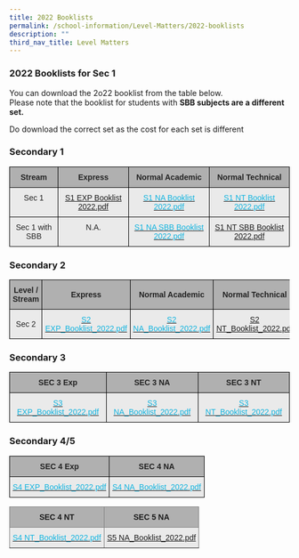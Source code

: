 ```yaml
---
title: 2022 Booklists
permalink: /school-information/Level-Matters/2022-booklists
description: ""
third_nav_title: Level Matters
---
```

### 2022 Booklists for Sec 1

  
You can download the 2o22 booklist from the table below.  
Please note that the booklist for students with **SBB subjects are a different set.**   

Do download the correct set as the cost for each set is different

### Secondary 1

<style type="text/css">
.tg  {border-collapse:collapse;border-spacing:0;}
.tg td{border-color:black;border-style:solid;border-width:1px;font-family:Arial, sans-serif;font-size:14px;
  overflow:hidden;padding:10px 5px;word-break:normal;}
.tg th{border-color:black;border-style:solid;border-width:1px;font-family:Arial, sans-serif;font-size:14px;
  font-weight:normal;overflow:hidden;padding:10px 5px;word-break:normal;}
.tg .tg-ii8k{background-color:#EAEAEA;color:#222;text-align:center;vertical-align:top}
.tg .tg-pll1{background-color:#B0B0B0;color:#222;font-weight:bold;text-align:center;vertical-align:top}
.tg .tg-uxuj{background-color:#EAEAEA;color:#0FB3DF;text-align:center;vertical-align:top}
</style>
<table class="tg">
<thead>
  <tr>
    <th class="tg-pll1">Stream</th>
    <th class="tg-pll1">Express</th>
    <th class="tg-pll1">Normal Academic</th>
    <th class="tg-pll1">Normal Technical</th>
  </tr>
</thead>
<tbody>
  <tr>
    <td class="tg-ii8k">Sec 1</td>
    <td class="tg-ii8k"> <a href="/files/S1%20EXP%20Booklist%202022.pdf">S1 EXP Booklist 2022.pdf</a></td>
    <td class="tg-ii8k"> <a href="/files/S1%20NA%20Booklist%202022.pdf"><span style="text-decoration:none;color:#0FB3DF">S1 NA Booklist 2022.pdf</span></a><br></td>
    <td class="tg-uxuj"><a href="/files/S1%20NT%20Booklist%202022.pdf"><span style="text-decoration:none;color:#0FB3DF">S1 NT Booklist 2022.pdf</span></a><br></td>
  </tr>
  <tr>
    <td class="tg-ii8k"> Sec 1 with SBB</td>
    <td class="tg-ii8k"> N.A.</td>
    <td class="tg-ii8k"> <a href="/files/S1%20NA%20SBB%20Booklist%202022.pdf"><span style="text-decoration:none;color:#0FB3DF">S1 NA SBB Booklist 2022.pdf</span></a><br></td>
    <td class="tg-uxuj"><a href="/files/S1%20NT%20SBB%20Booklist%202022.pdf">S1 NT SBB Booklist 2022.pdf<span style="text-decoration:none;color:#0FB3DF"></span></a><br></td>
  </tr>
</tbody>
</table>

### Secondary 2
<style type="text/css">
.tg  {border-collapse:collapse;border-spacing:0;}
.tg td{border-color:black;border-style:solid;border-width:1px;font-family:Arial, sans-serif;font-size:14px;
  overflow:hidden;padding:10px 5px;word-break:normal;}
.tg th{border-color:black;border-style:solid;border-width:1px;font-family:Arial, sans-serif;font-size:14px;
  font-weight:normal;overflow:hidden;padding:10px 5px;word-break:normal;}
.tg .tg-dwlh{background-color:#B0B0B0;color:#222;font-weight:bold;text-align:center;vertical-align:middle}
.tg .tg-ku5w{background-color:#EAEAEA;color:#222;text-align:center;vertical-align:middle}
.tg .tg-uxuj{background-color:#EAEAEA;color:#0FB3DF;text-align:center;vertical-align:top}
</style>
<table class="tg">
<thead>
  <tr>
    <th class="tg-dwlh"><span style="color:#222;background-color:#B0B0B0">Level / Stream</span></th>
    <th class="tg-dwlh"><span style="color:#222;background-color:#B0B0B0">Express</span></th>
    <th class="tg-dwlh"><span style="color:#222;background-color:#B0B0B0">Normal Academic</span></th>
    <th class="tg-dwlh"><span style="color:#222;background-color:#B0B0B0">Normal Technical</span></th>
  </tr>
</thead>
<tbody>
  <tr>
    <td class="tg-ku5w"><span style="color:#222;background-color:#EAEAEA">Sec 2</span></td>
    <td class="tg-uxuj"><a href="/files/S2%20EXP_Booklist_2022.pdf"><span style="text-decoration:none;color:#0FB3DF">S2 EXP_Booklist_2022.pdf</span></a><br></td>
    <td class="tg-uxuj"><a href="/files/S2%20NA_Booklist_2022.pdf"><span style="text-decoration:none;color:#0FB3DF">S2 NA_Booklist_2022.pdf</span></a><br></td>
    <td class="tg-uxuj"><a href="/files/S2%20NT_Booklist_2022.pdf">S2 NT_Booklist_2022.pdf</a></td>
  </tr>
</tbody>
</table>

### Secondary 3
<style type="text/css">
.tg  {border-collapse:collapse;border-spacing:0;}
.tg td{border-color:black;border-style:solid;border-width:1px;font-family:Arial, sans-serif;font-size:14px;
  overflow:hidden;padding:10px 5px;word-break:normal;}
.tg th{border-color:black;border-style:solid;border-width:1px;font-family:Arial, sans-serif;font-size:14px;
  font-weight:normal;overflow:hidden;padding:10px 5px;word-break:normal;}
.tg .tg-dwlh{background-color:#B0B0B0;color:#222;font-weight:bold;text-align:center;vertical-align:middle}
.tg .tg-uxuj{background-color:#EAEAEA;color:#0FB3DF;text-align:center;vertical-align:top}
</style>
<table class="tg">
<thead>
  <tr>
    <th class="tg-dwlh"><span style="color:#222;background-color:#B0B0B0">SEC 3 Exp</span></th>
    <th class="tg-dwlh"><span style="color:#222;background-color:#B0B0B0">SEC 3 NA</span></th>
    <th class="tg-dwlh"><span style="color:#222;background-color:#B0B0B0">SEC 3 NT</span></th>
  </tr>
</thead>
<tbody>
  <tr>
    <td class="tg-uxuj"><a href="/files/S3%20EXP_Booklist_2022.pdf"><span style="text-decoration:none;color:#0FB3DF">S3 EXP_Booklist_2022.pdf</span></a><br></td>
    <td class="tg-uxuj"><a href="/files/S3%20NA_Booklist_2022.pdf"><span style="text-decoration:none;color:#0FB3DF">S3 NA_Booklist_2022.pdf</span></a><br></td>
    <td class="tg-uxuj"><a href="/files/S3%20NT_Booklist_2022.pdf"><span style="text-decoration:none;color:#0FB3DF">S3 NT_Booklist_2022.pdf</span></a><br></td>
  </tr>
</tbody>
</table>

### Secondary 4/5

<style type="text/css">
.tg  {border-collapse:collapse;border-spacing:0;}
.tg td{border-color:black;border-style:solid;border-width:1px;font-family:Arial, sans-serif;font-size:14px;
  overflow:hidden;padding:10px 5px;word-break:normal;}
.tg th{border-color:black;border-style:solid;border-width:1px;font-family:Arial, sans-serif;font-size:14px;
  font-weight:normal;overflow:hidden;padding:10px 5px;word-break:normal;}
.tg .tg-dwlh{background-color:#B0B0B0;color:#222;font-weight:bold;text-align:center;vertical-align:middle}
.tg .tg-uxuj{background-color:#EAEAEA;color:#0FB3DF;text-align:center;vertical-align:top}
</style>
<table class="tg">
<thead>
  <tr>
    <th class="tg-dwlh"><span style="color:#222;background-color:#B0B0B0">SEC 4 Exp</span></th>
    <th class="tg-dwlh"><span style="color:#222;background-color:#B0B0B0">SEC 4 NA</span></th>
  </tr>
</thead>
<tbody>
  <tr>
    <td class="tg-uxuj"><a href="/files/S4%20EXP_Booklist_2022.pdf"><span style="text-decoration:none;color:#0FB3DF">S4 EXP_Booklist_2022.pdf</span></a><br></td>
    <td class="tg-uxuj"><a href="/files/S4%20NA_Booklist_2022.pdf"><span style="text-decoration:none;color:#0FB3DF">S4 NA_Booklist_2022.pdf</span></a></td>
  </tr>
 
</tbody>
</table>

<style type="text/css">
.tg  {border-collapse:collapse;border-spacing:0;}
.tg td{border-color:black;border-style:solid;border-width:1px;font-family:Arial, sans-serif;font-size:14px;
  overflow:hidden;padding:10px 5px;word-break:normal;}
.tg th{border-color:black;border-style:solid;border-width:1px;font-family:Arial, sans-serif;font-size:14px;
  font-weight:normal;overflow:hidden;padding:10px 5px;word-break:normal;}
.tg .tg-rqji{background-color:#b0b0b0;border-color:inherit;font-style:italic;text-align:center;vertical-align:top}
.tg .tg-uihw{background-color:#EAEAEA;border-color:inherit;color:#0FB3DF;text-align:center;vertical-align:top}
.tg .tg-ygvn{background-color:#b0b0b0;border-color:inherit;text-align:center;vertical-align:top}
</style>
<table class="tg">
<thead>
  <tr>
    <th class="tg-rqji"><span style="font-weight:700;font-style:normal">SEC 4 NT</span></th>
    <th class="tg-ygvn"><span style="font-weight:700;font-style:normal">SEC 5 NA</span></th>
  </tr>
</thead>
<tbody>
  <tr>
    <td class="tg-uihw"><a href="/files/S4%20NT_Booklist_2022.pdf"><span style="text-decoration:none;color:#0FB3DF">S4 NT_Booklist_2022.pdf</span></a>  <br></td>
    <td class="tg-uihw"><a href="[](/files/S5%20NA_Booklist_2022.pdf)">S5 NA_Booklist_2022.pdf</a></td>
  </tr>
</tbody>
</table>